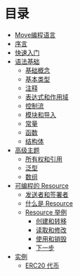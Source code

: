 # 目录

- [Move编程语言](README.md)
- [序言](introduction/foreword.md)
- [快速入门](introduction/getting-started.md)
- [语法基础](syntax-basics/README.md)
    - [基础概念](syntax-basics/concept.md)
    - [基本类型](syntax-basics/primitives.md)
    - [注释](syntax-basics/comments.md)
    - [表达式和作用域](syntax-basics/expression-and-scope.md)
    - [控制流](syntax-basics/control-flow.md)
    - [模块和导入](syntax-basics/module.md)
    - [常量](syntax-basics/constants.md)
    - [函数](syntax-basics/function.md)
    - [结构体](syntax-basics/struct.md)
- [高级主题](advanced-topics/README.md)
    - [所有权和引用](advanced-topics/ownership-and-references.md)
    - [泛型](advanced-topics/understanding-generics.md)
    - [数组](advanced-topics/managing-collections-with-vectors.md)
- [可编程的 Resource](resources/README.md)
    - [发送者和签署者](resources/signer-type.md)
    - [什么是 Resource](resources/what-is-resource.md)
    - [Resource 举例](resources/resource-by-example.md)
        - [创建和转移](resources/storing-new-resource.md)
        - [读取和修改](resources/access-resource-with-borrow.md)
        - [使用和销毁](resources/destroy-resource.md)
        - [下一步](resources/furher-steps.md)
- [实例](tutorials/README.md)
    - [ERC20 代币](tutorials/erc20.md)

<!--
        - [Accessing Collection]
    - [Understanding Resource safety](/)
- [Move or Mvir](introduction/move.or.mvir.md)
- [Move IDE](ide/readme.md)
    - [Install & Configure](ide/setting-up.md)
-->


<!--

DON'T FORGET:

- add 'return' to control flow or functions
- add integer expressions and comparison operators

-->

